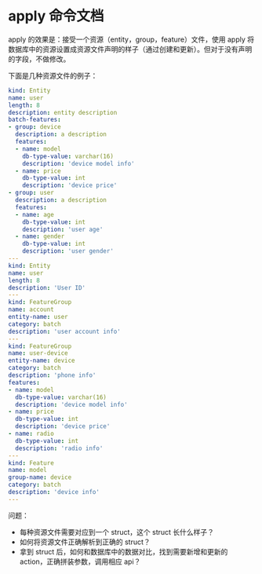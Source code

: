 # apply 命令文档

apply 的效果是：接受一个资源（entity，group，feature）文件，使用 apply 将数据库中的资源设置成资源文件声明的样子（通过创建和更新）。但对于没有声明的字段，不做修改。

下面是几种资源文件的例子：

```yaml
kind: Entity
name: user
length: 8
description: entity description
batch-features:
- group: device
  description: a description
  features:
  - name: model
    db-type-value: varchar(16)
    description: 'device model info'
  - name: price
    db-type-value: int
    description: 'device price'
- group: user
  description: a description
  features:
  - name: age
    db-type-value: int
    description: 'user age'
  - name: gender
    db-type-value: int
    description: 'user gender'
---
kind: Entity
name: user
length: 8
description: 'User ID'
---
kind: FeatureGroup
name: account
entity-name: user
category: batch
description: 'user account info'
---
kind: FeatureGroup
name: user-device
entity-name: device
category: batch
description: 'phone info'
features:
- name: model
  db-type-value: varchar(16)
  description: 'device model info'
- name: price
  db-type-value: int
  description: 'device price'
- name: radio
  db-type-value: int
  description: 'radio info'
---
kind: Feature
name: model
group-name: device
category: batch
description: 'device info'
---
```

问题：
* 每种资源文件需要对应到一个 struct，这个 struct 长什么样子？
* 如何将资源文件正确解析到正确的 struct？
* 拿到 struct 后，如何和数据库中的数据对比，找到需要新增和更新的 action，正确拼装参数，调用相应 api？
